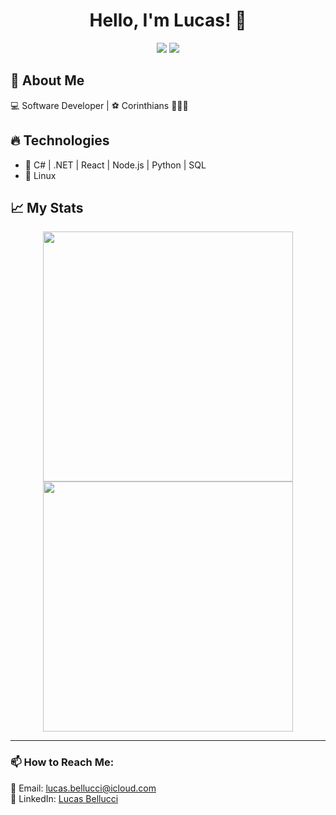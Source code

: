 <h1 align="center">Hello, I'm Lucas! 👋</h1>

<p align="center">
  <img src="https://img.shields.io/github/followers/belluccaz?label=Followers&style=social" />
  <img src="https://img.shields.io/github/stars/belluccaz?label=Stars&style=social" />
</p>

## 🚀 About Me
💻 Software Developer | ⚽ Corinthians 🖤🦅🤍

## 🔥 Technologies
- 🚀 C# | .NET | React | Node.js | Python | SQL 
- 🐧 Linux

## 📈 My Stats
<p align="center">
  <img width="400" src="https://github-readme-stats.vercel.app/api?username=belluccaz&show_icons=true&theme=dark" />
  <img width="400" src="https://github-readme-stats.vercel.app/api/top-langs/?username=belluccaz&layout=compact&theme=dark" />
</p>

---

### 📫 How to Reach Me:
📩 Email: [lucas.bellucci@icloud.com](mailto:lucas.bellucci@icloud.com)  
📌 LinkedIn: [Lucas Bellucci](https://www.linkedin.com/in/lucas-bellucci-353b10298)
